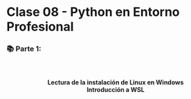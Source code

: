 # Clase 08 - Python en Entorno Profesional

<h3> 📚 Parte 1: </h3>
    
  <br>

  <h4 align="center"> Lectura de la instalación de Linux en Windows  <br> Introducción a WSL </h4>

